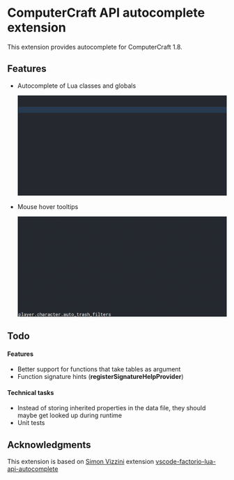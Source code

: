 # ComputerCraft API autocomplete extension
This extension provides autocomplete for ComputerCraft 1.8.

## Features

- Autocomplete of Lua classes and globals

  ![autocomplete](images/autocomplete.gif)

- Mouse hover tooltips

  ![tooltips](images/tooltips.gif)


## Todo

#### Features
- Better support for functions that take tables as argument
- Function signature hints (**registerSignatureHelpProvider**)

#### Technical tasks
- Instead of storing inherited properties in the data file, they should maybe get looked up during runtime
- Unit tests

## Acknowledgments
This extension is based on [Simon Vizzini](https://github.com/simonvizzini) extension [vscode-factorio-lua-api-autocomplete](https://github.com/simonvizzini/vscode-factorio-lua-api-autocomplete)
